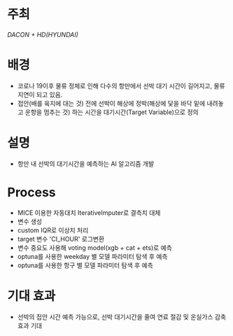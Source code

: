 # 주최
###### DACON + HD(HYUNDAI)

# 배경
- 코로나 19이후 물류 정체로 인해 다수의 항만에서 선박 대기 시간이 길어지고, 물류 지연이 되고 있음.
- 접안(배를 육지에 대는 것) 전에 선박이 해상에 정박(해상에 닻을 바닥 밑에 내려놓고 운항을 멈추는 것) 하는 시간을 대기시간(Target Variable)으로 정의
  
# 설명
- 항만 내 선박의 대기시간을 예측하는 AI 알고리즘 개발
  
# Process
- MICE 이용한 자동대치 IterativeImputer로 결측치 대체
- 변수 생성
- custom IQR로 이상치 처리
- target 변수 'CI_HOUR' 로그변환
- 변수 중요도 사용해 voting model(xgb + cat + ets)로 예측
- optuna를 사용한 weekday 별 모델 파라미터 탐색 후 예측
- optuna를 사용한 항구 별 모델 파라미터 탐색 후 예측
  
# 기대 효과
- 선박의 접안 시간 예측 가능으로, 선박 대기시간을 줄여 연료 절감 및 온실가스 감축 효과 기대
